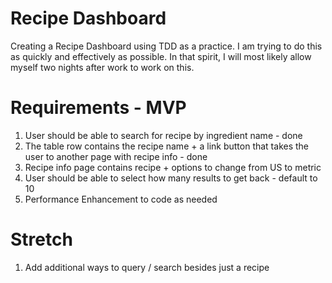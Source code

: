 # Recipe Dashboard
Creating a Recipe Dashboard using TDD as a practice. I am trying to do this as quickly and effectively as possible. In that spirit, I will most likely allow myself two nights after work to work on this.

# Requirements - MVP
1) User should be able to search for recipe by ingredient name - done
2) The table row contains the recipe name + a link button that takes the user to another page with recipe info - done
3) Recipe info page contains recipe + options to change from US to metric
4) User should be able to select how many results to get back - default to 10
5) Performance Enhancement to code as needed

# Stretch
1) Add additional ways to query / search besides just a recipe